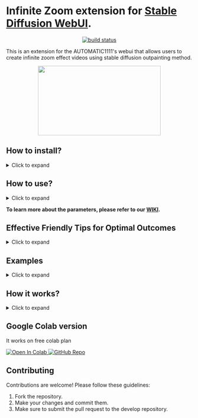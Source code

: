 # Infinite Zoom extension for  [Stable Diffusion WebUI](https://github.com/AUTOMATIC1111/stable-diffusion-webui/).

<p align="center">     
    <a href="https://discord.gg/v2nHqSrWdW">
        <img src="https://img.shields.io/discord/1095469311830806630?color=blue&label=discord&logo=discord&logoColor=white" alt="build status">
    </a>
</p>

This is an extension for the AUTOMATIC1111's webui that allows users to create infinite zoom effect videos using stable diffusion outpainting method. 
<p align="center">
   <img src="https://user-images.githubusercontent.com/62482657/233385585-82d7157e-1438-4cf8-b805-220d96bbbe31.gif" width="332" height="188" />
</p>

## How to install?
<details>
  <summary> Click to expand </summary>
  
1. Open [Stable Diffusion WebUI](https://github.com/AUTOMATIC1111/stable-diffusion-webui/).

2. Go to the `Extensions tab` > `Install from URL`.

3. Enter `https://github.com/v8hid/infinite-zoom-automatic1111-webui.git` for the URL and leave the second field empty and wait for it to be installed.
> <img width="587" alt="Screenshot" src="https://user-images.githubusercontent.com/62482657/231554653-16484c48-582e-489d-8191-bafc4cccbd3b.png">

4. Go to the Installed tab and press Apply, wait for installation, and restart.

> <img width="616" alt="Screenshot" src="https://user-images.githubusercontent.com/62482657/231554793-4a54ae94-51d2-408e-9908-2eed73cde9c0.png">

5. Wait for the Stable Diffusion WebUI to restart and now you can try the Infinite Zoom extension.

</details>

## How to use?

<details>
  <summary> Click to expand </summary>
  
 1. Click on the Infinite Zoom tab <img width="1431" alt="Screenshot 2023-04-12 at 10 14 50 PM" src="https://user-images.githubusercontent.com/62482657/231571341-92767f0d-af36-4b94-8ba9-c40a63c209ba.png">
 
 2. Modify the parameters as you wish and click Generate video, the video will appear as soon as it generates
 
 </details>
 
**To learn more about the parameters, please refer to our [WIKI](https://github.com/v8hid/infinite-zoom-automatic1111-webui/wiki).**
 ## Effective Friendly Tips for Optimal Outcomes
 
<details>
  <summary> Click to expand </summary>
  
* You're only as good as your model, so level up with an <ins>Inpainting model</ins> for killer results.

* Heads up: Setting <ins>Mask Blur</ins> parameter above 0 will give you results that look like they've been hit by the ugly stick.

* Just between us - don't forget to uncheck <ins> Apply color correction to img2img results to match original colors</ins> in the Stable Diffusion tab of the WebUI settings. You don't want your results looking like a bad Instagram filter.

</details>

## Examples

<details>
  <summary> Click to expand </summary>



https://user-images.githubusercontent.com/62482657/232369614-e112d17a-db12-47b2-9795-5be4037fa9fe.mp4


https://user-images.githubusercontent.com/62482657/231573289-2db85c57-540d-4c7d-859f-3c3ddfcd2c8a.mp4


https://user-images.githubusercontent.com/62482657/231574588-3196beda-7237-407f-bc76-eae10599b5eb.mp4


https://user-images.githubusercontent.com/62482657/231574839-9d3aab52-7a87-4658-88d0-46b8dd7f4b60.mp4

 </details>

## How it works?
<details>
  <summary> Click to expand </summary>
  
To start, let's break down the workflow of the extension into three main steps:

- **Step 1: Choose an image to start with**
The program either generates an initial image using the first prompt you provide or you can upload your own image in the `custom initial image` field. This initial image will be the basis for the outpainting process.

- **Step 2: Generate outpaint steps**
Once you have your initial image, the program will start generating outpaint steps. The number of outpaint steps is determined by the `Total Outpaint Steps` input. In each outpaint step, the program makes the initial image smaller in the center of the canvas and generates a new image in the empty space that is created. This process is repeated for each outpaint step until the desired number is reached.

- **Step 3: Create a gradual zoom effect**
After all outpaint steps have been generated, the program creates an interpolation between each outpaint step to create a gradual zoom effect. The number of frames created between each outpaint step is determined by the `Zoom Speed` parameter and the `Frames per second` parameter.

Number of frames for each outpaint step = `Zoom Speed` $\times$ `Frames per second`

Length of each outpaint step in second = `Number of frames` $\div$ `Frames per second` 

 </details>
 
## Google Colab version
It works on free colab plan

<a target="_blank" href="https://colab.research.google.com/github/v8hid/infinite-zoom-stable-diffusion/blob/main/infinite_zoom_gradio.ipynb">
  <img src="https://colab.research.google.com/assets/colab-badge.svg" alt="Open In Colab"/>
</a>
<a target="_blank" href="https://github.com/v8hid/infinite-zoom-stable-diffusion">
  <img src="https://img.shields.io/static/v1?label=github&message=repository&color=blue&style=flat&logo=github&logoColor=white" alt="GitHub Repo"/>
</a>

## Contributing

Contributions are welcome! Please follow these guidelines:

  1. Fork the repository.
  2. Make your changes and commit them.
  3. Make sure to submit the pull request to the develop repository.
